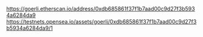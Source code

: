 https://goerli.etherscan.io/address/0xdb685861f37f1b7aad00c9d27f3b5934a6284da9
https://testnets.opensea.io/assets/goerli/0xdb685861f37f1b7aad00c9d27f3b5934a6284da9/1